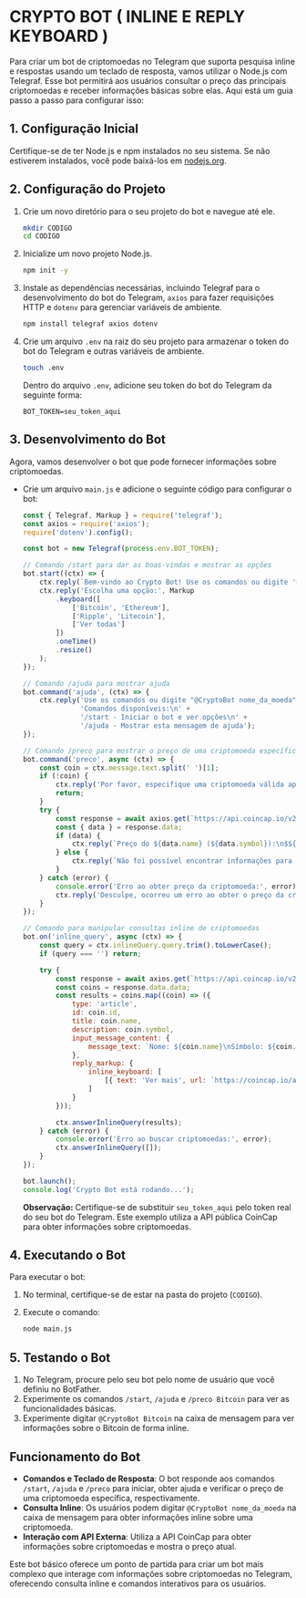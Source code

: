 # CRYPTO BOT ( INLINE E REPLY KEYBOARD )
Para criar um bot de criptomoedas no Telegram que suporta pesquisa inline e respostas usando um teclado de resposta, vamos utilizar o Node.js com Telegraf. Esse bot permitirá aos usuários consultar o preço das principais criptomoedas e receber informações básicas sobre elas. Aqui está um guia passo a passo para configurar isso:

## 1. Configuração Inicial
Certifique-se de ter Node.js e npm instalados no seu sistema. Se não estiverem instalados, você pode baixá-los em [nodejs.org](https://nodejs.org/).

## 2. Configuração do Projeto
1. Crie um novo diretório para o seu projeto do bot e navegue até ele.

   ```bash
   mkdir CODIGO
   cd CODIGO
   ```

2. Inicialize um novo projeto Node.js.

   ```bash
   npm init -y
   ```

3. Instale as dependências necessárias, incluindo Telegraf para o desenvolvimento do bot do Telegram, `axios` para fazer requisições HTTP e `dotenv` para gerenciar variáveis de ambiente.

   ```bash
   npm install telegraf axios dotenv
   ```

4. Crie um arquivo `.env` na raiz do seu projeto para armazenar o token do bot do Telegram e outras variáveis de ambiente.

   ```bash
   touch .env
   ```

   Dentro do arquivo `.env`, adicione seu token do bot do Telegram da seguinte forma:

   ```
   BOT_TOKEN=seu_token_aqui
   ```

## 3. Desenvolvimento do Bot
Agora, vamos desenvolver o bot que pode fornecer informações sobre criptomoedas.

- Crie um arquivo `main.js` e adicione o seguinte código para configurar o bot:

   ```javascript
   const { Telegraf, Markup } = require('telegraf');
   const axios = require('axios');
   require('dotenv').config();

   const bot = new Telegraf(process.env.BOT_TOKEN);

   // Comando /start para dar as boas-vindas e mostrar as opções
   bot.start((ctx) => {
       ctx.reply(`Bem-vindo ao Crypto Bot! Use os comandos ou digite '@CryptoBot nome_da_moeda' para ver informações sobre uma criptomoeda.`);
       ctx.reply('Escolha uma opção:', Markup
           .keyboard([
               ['Bitcoin', 'Ethereum'],
               ['Ripple', 'Litecoin'],
               ['Ver todas']
           ])
           .oneTime()
           .resize()
       );
   });

   // Comando /ajuda para mostrar ajuda
   bot.command('ajuda', (ctx) => {
       ctx.reply('Use os comandos ou digite "@CryptoBot nome_da_moeda" para ver informações sobre uma criptomoeda.\n\n' +
                 'Comandos disponíveis:\n' +
                 '/start - Iniciar o bot e ver opções\n' +
                 '/ajuda - Mostrar esta mensagem de ajuda');
   });

   // Comando /preco para mostrar o preço de uma criptomoeda específica
   bot.command('preco', async (ctx) => {
       const coin = ctx.message.text.split(' ')[1];
       if (!coin) {
           ctx.reply('Por favor, especifique uma criptomoeda válida após o comando /preco.');
           return;
       }
       try {
           const response = await axios.get(`https://api.coincap.io/v2/assets/${coin.toLowerCase()}`);
           const { data } = response.data;
           if (data) {
               ctx.reply(`Preço do ${data.name} (${data.symbol}):\n$${Number(data.priceUsd).toFixed(2)}`);
           } else {
               ctx.reply(`Não foi possível encontrar informações para ${coin}. Certifique-se de digitar o nome correto.`);
           }
       } catch (error) {
           console.error('Erro ao obter preço da criptomoeda:', error);
           ctx.reply('Desculpe, ocorreu um erro ao obter o preço da criptomoeda.');
       }
   });

   // Comando para manipular consultas inline de criptomoedas
   bot.on('inline_query', async (ctx) => {
       const query = ctx.inlineQuery.query.trim().toLowerCase();
       if (query === '') return;

       try {
           const response = await axios.get(`https://api.coincap.io/v2/assets?search=${query}&limit=5`);
           const coins = response.data.data;
           const results = coins.map((coin) => ({
               type: 'article',
               id: coin.id,
               title: coin.name,
               description: coin.symbol,
               input_message_content: {
                   message_text: `Nome: ${coin.name}\nSímbolo: ${coin.symbol}\nPreço: $${Number(coin.priceUsd).toFixed(2)}`,
               },
               reply_markup: {
                   inline_keyboard: [
                       [{ text: 'Ver mais', url: `https://coincap.io/assets/${coin.id}` }]
                   ]
               }
           }));

           ctx.answerInlineQuery(results);
       } catch (error) {
           console.error('Erro ao buscar criptomoedas:', error);
           ctx.answerInlineQuery([]);
       }
   });

   bot.launch();
   console.log('Crypto Bot está rodando...');
   ```

   **Observação:** Certifique-se de substituir `seu_token_aqui` pelo token real do seu bot do Telegram. Este exemplo utiliza a API pública CoinCap para obter informações sobre criptomoedas.

## 4. Executando o Bot
Para executar o bot:

1. No terminal, certifique-se de estar na pasta do projeto (`CODIGO`).
2. Execute o comando:

   ```bash
   node main.js
   ```

## 5. Testando o Bot
1. No Telegram, procure pelo seu bot pelo nome de usuário que você definiu no BotFather.
2. Experimente os comandos `/start`, `/ajuda` e `/preco Bitcoin` para ver as funcionalidades básicas.
3. Experimente digitar `@CryptoBot Bitcoin` na caixa de mensagem para ver informações sobre o Bitcoin de forma inline.

## Funcionamento do Bot
- **Comandos e Teclado de Resposta**: O bot responde aos comandos `/start`, `/ajuda` e `/preco` para iniciar, obter ajuda e verificar o preço de uma criptomoeda específica, respectivamente.
- **Consulta Inline**: Os usuários podem digitar `@CryptoBot nome_da_moeda` na caixa de mensagem para obter informações inline sobre uma criptomoeda.
- **Interação com API Externa**: Utiliza a API CoinCap para obter informações sobre criptomoedas e mostra o preço atual.

Este bot básico oferece um ponto de partida para criar um bot mais complexo que interage com informações sobre criptomoedas no Telegram, oferecendo consulta inline e comandos interativos para os usuários.